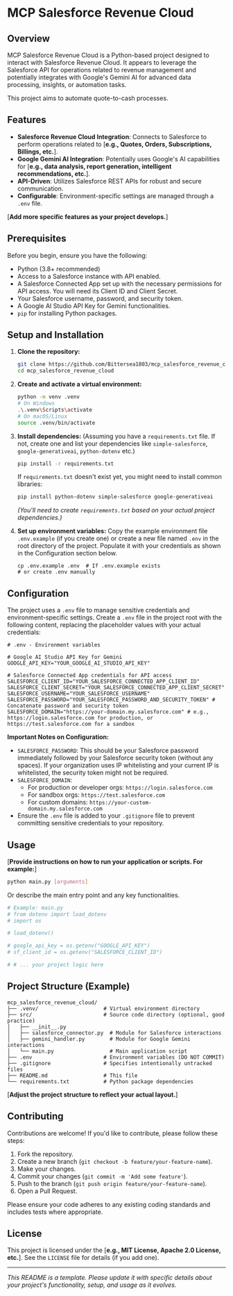 # MCP Salesforce Revenue Cloud

## Overview

MCP Salesforce Revenue Cloud is a Python-based project designed to interact with Salesforce Revenue Cloud. It appears to leverage the Salesforce API for operations related to revenue management and potentially integrates with Google's Gemini AI for advanced data processing, insights, or automation tasks.

This project aims to automate quote-to-cash processes.

## Features

*   **Salesforce Revenue Cloud Integration**: Connects to Salesforce to perform operations related to [**e.g., Quotes, Orders, Subscriptions, Billings, etc.**].
*   **Google Gemini AI Integration**: Potentially uses Google's AI capabilities for [**e.g., data analysis, report generation, intelligent recommendations, etc.**].
*   **API-Driven**: Utilizes Salesforce REST APIs for robust and secure communication.
*   **Configurable**: Environment-specific settings are managed through a `.env` file.

[**Add more specific features as your project develops.**]

## Prerequisites

Before you begin, ensure you have the following:

*   Python (3.8+ recommended)
*   Access to a Salesforce instance with API enabled.
*   A Salesforce Connected App set up with the necessary permissions for API access. You will need its Client ID and Client Secret.
*   Your Salesforce username, password, and security token.
*   A Google AI Studio API Key for Gemini functionalities.
*   `pip` for installing Python packages.

## Setup and Installation

1.  **Clone the repository:**
    ```bash
    git clone https://github.com/Bittersea1803/mcp_salesforce_revenue_cloud.git
    cd mcp_salesforce_revenue_cloud
    ```

2.  **Create and activate a virtual environment:**
    ```bash
    python -m venv .venv
    # On Windows
    .\.venv\Scripts\activate
    # On macOS/Linux
    source .venv/bin/activate
    ```

3.  **Install dependencies:**
    (Assuming you have a `requirements.txt` file. If not, create one and list your dependencies like `simple-salesforce`, `google-generativeai`, `python-dotenv` etc.)
    ```bash
    pip install -r requirements.txt
    ```
    If `requirements.txt` doesn't exist yet, you might need to install common libraries:
    ```bash
    pip install python-dotenv simple-salesforce google-generativeai
    ```
    *(You'll need to create `requirements.txt` based on your actual project dependencies.)*

4.  **Set up environment variables:**
    Copy the example environment file `.env.example` (if you create one) or create a new file named `.env` in the root directory of the project. Populate it with your credentials as shown in the Configuration section below.
    ```
    cp .env.example .env  # If .env.example exists
    # or create .env manually
    ```

## Configuration

The project uses a `.env` file to manage sensitive credentials and environment-specific settings. Create a `.env` file in the project root with the following content, replacing the placeholder values with your actual credentials:

```properties
# .env - Environment variables

# Google AI Studio API Key for Gemini
GOOGLE_API_KEY="YOUR_GOOGLE_AI_STUDIO_API_KEY"

# Salesforce Connected App credentials for API access
SALESFORCE_CLIENT_ID="YOUR_SALESFORCE_CONNECTED_APP_CLIENT_ID"
SALESFORCE_CLIENT_SECRET="YOUR_SALESFORCE_CONNECTED_APP_CLIENT_SECRET"
SALESFORCE_USERNAME="YOUR_SALESFORCE_USERNAME"
SALESFORCE_PASSWORD="YOUR_SALESFORCE_PASSWORD_AND_SECURITY_TOKEN" # Concatenate password and security token
SALESFORCE_DOMAIN="https://your-domain.my.salesforce.com" # e.g., https://login.salesforce.com for production, or https://test.salesforce.com for a sandbox
```

**Important Notes on Configuration:**

*   `SALESFORCE_PASSWORD`: This should be your Salesforce password immediately followed by your Salesforce security token (without any spaces). If your organization uses IP whitelisting and your current IP is whitelisted, the security token might not be required.
*   `SALESFORCE_DOMAIN`:
    *   For production or developer orgs: `https://login.salesforce.com`
    *   For sandbox orgs: `https://test.salesforce.com`
    *   For custom domains: `https://your-custom-domain.my.salesforce.com`
*   Ensure the `.env` file is added to your `.gitignore` file to prevent committing sensitive credentials to your repository.

## Usage

[**Provide instructions on how to run your application or scripts. For example:**]

```bash
python main.py [arguments]
```

Or describe the main entry point and any key functionalities.

```python
# Example: main.py
# from dotenv import load_dotenv
# import os

# load_dotenv()

# google_api_key = os.getenv("GOOGLE_API_KEY")
# sf_client_id = os.getenv("SALESFORCE_CLIENT_ID")

# # ... your project logic here
```

## Project Structure (Example)

```
mcp_salesforce_revenue_cloud/
├── .venv/                     # Virtual environment directory
├── src/                       # Source code directory (optional, good practice)
│   ├── __init__.py
│   ├── salesforce_connector.py  # Module for Salesforce interactions
│   ├── gemini_handler.py        # Module for Google Gemini interactions
│   └── main.py                  # Main application script
├── .env                       # Environment variables (DO NOT COMMIT)
├── .gitignore                 # Specifies intentionally untracked files
├── README.md                  # This file
└── requirements.txt           # Python package dependencies
```
[**Adjust the project structure to reflect your actual layout.**]

## Contributing

Contributions are welcome! If you'd like to contribute, please follow these steps:

1.  Fork the repository.
2.  Create a new branch (`git checkout -b feature/your-feature-name`).
3.  Make your changes.
4.  Commit your changes (`git commit -m 'Add some feature'`).
5.  Push to the branch (`git push origin feature/your-feature-name`).
6.  Open a Pull Request.

Please ensure your code adheres to any existing coding standards and includes tests where appropriate.

## License

This project is licensed under the [**e.g., MIT License, Apache 2.0 License, etc.**]. See the `LICENSE` file for details (if you add one).

---

*This README is a template. Please update it with specific details about your project's functionality, setup, and usage as it evolves.*
